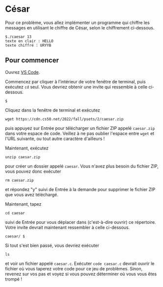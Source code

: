 # César

Pour ce problème, vous allez implémenter un programme qui chiffre les messages en utilisant le chiffre de César, selon le chiffrement ci-dessous.

    $./caesar 13
    texte en clair : HELLO
    texte chiffré : URYYB

## Pour commencer

Ouvrez [VS Code](https://code.cs50.io/).

Commencez par cliquer à l'intérieur de votre fenêtre de terminal, puis exécutez `cd` seul. Vous devriez obtenir une invite qui ressemble à celle ci-dessous.

    $

Cliquez dans la fenêtre de terminal et exécutez

    wget https://cdn.cs50.net/2022/fall/psets/2/caesar.zip

puis appuyez sur Entrée pour télécharger un fichier ZIP appelé `caesar.zip` dans votre espace de code. Veillez à ne pas oublier l'espace entre `wget` et l'URL suivante, ou tout autre caractère d'ailleurs !

Maintenant, exécutez

    unzip caesar.zip

pour créer un dossier appelé `caesar`. Vous n'avez plus besoin du fichier ZIP, vous pouvez donc exécuter

    rm caesar.zip

et répondez "y" suivi de Entrée à la demande pour supprimer le fichier ZIP que vous avez téléchargé.

Maintenant, tapez

    cd caesar

suivi de Entrée pour vous déplacer dans (c'est-à-dire ouvrir) ce répertoire. Votre invite devrait maintenant ressembler à celle ci-dessous.

    caesar/ $

Si tout s'est bien passé, vous devriez exécuter

    ls

et voir un fichier appelé `caesar.c`. Exécuter `code caesar.c` devrait ouvrir le fichier où vous taperez votre code pour ce jeu de problèmes. Sinon, revenez sur vos pas et voyez si vous pouvez déterminer où vous vous êtes trompé !